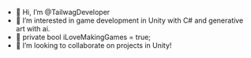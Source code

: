 - 👋 Hi, I’m @TailwagDeveloper
- 👀 I’m interested in game development in Unity with C# and generative art with ai.
- 🌱 private bool iLoveMakingGames = true;
- 💞️ I’m looking to collaborate on projects in Unity!

<!---
TailwagDeveloper/TailwagDeveloper is a ✨ special ✨ repository because its `README.md` (this file) appears on your GitHub profile.
You can click the Preview link to take a look at your changes.
--->
